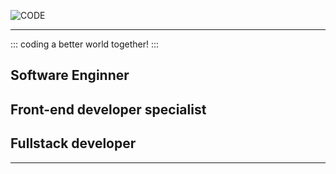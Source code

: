 

![CODE](https://images.pexels.com/photos/97077/pexels-photo-97077.jpeg?auto=compress&cs=tinysrgb&dpr=2&h=750&w=1260)
___ 


:::
coding a better world together!
:::

> 
## Software Enginner
## Front-end developer specialist
## Fullstack developer
___
